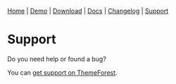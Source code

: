 [Home](/) | [Demo](/demo) | [Download](/download) | [Docs](/docs) | [Changelog](/changelog) | [Support](/support)

# Support

Do you need help or found a bug?

You can [get support on ThemeForest](https://themeforest.net/search/ubit).
